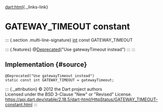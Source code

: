 [dart:html](../../dart-html/dart-html-library){._links-link}

GATEWAY\_TIMEOUT constant
=========================

::: {.section .multi-line-signature}
[int](../../dart-core/int-class) const GATEWAY\_TIMEOUT

::: {.features}
@[Deprecated](../../dart-core/deprecated-class)(\"Use gatewayTimeout
instead\")
:::
:::

Implementation {#source}
--------------

``` {.language-dart data-language="dart"}
@Deprecated("Use gatewayTimeout instead")
static const int GATEWAY_TIMEOUT = gatewayTimeout;
```

::: {._attribution}
© 2012 the Dart project authors\
Licensed under the BSD 3-Clause \"New\" or \"Revised\" License.\
<https://api.dart.dev/stable/2.18.5/dart-html/HttpStatus/GATEWAY_TIMEOUT-constant.html>
:::
